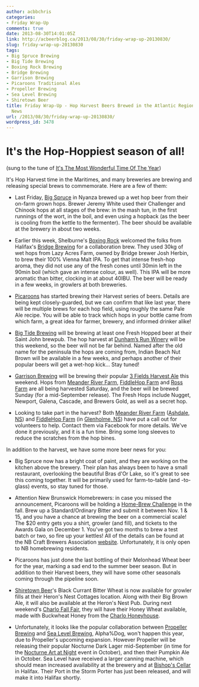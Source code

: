 ```yaml
---
author: acbbchris
categories:
- Friday Wrap-Up
comments: true
date: 2013-08-30T14:01:05Z
link: http://acbeerblog.ca/2013/08/30/friday-wrap-up-20130830/
slug: friday-wrap-up-20130830
tags:
- Big Spruce Brewing
- Big Tide Brewing
- Boxing Rock Brewing
- Bridge Brewing
- Garrison Brewing
- Picaroons Traditional Ales
- Propeller Brewing
- Sea Level Brewing
- Shiretown Beer
title: Friday Wrap-Up - Hop Harvest Beers Brewed in the Atlantic Region, and Other
  News
url: /2013/08/30/friday-wrap-up-20130830/
wordpress_id: 3478
---
```


# It's the Hop-Hoppiest season of all!




(sung to the tune of [It's The Most Wonderful Time Of The Year](http://www.youtube.com/watch?v=73UqDX_quk0))


It's Hop Harvest time in the Maritimes, and many breweries are brewing and releasing special brews to commemorate. Here are a few of them:



	
  * Last Friday, [Big Spruce](https://www.facebook.com/BigSpruceBrewing) in Nyanza brewed up a wet hop beer from their on-farm grown hops. Brewer Jeremy White used their Challenger and Chinook hops at all stages of the brew: in the mash tun, in the first runnings of the wort, in the boil, and even using a hopback (as the beer is cooling from the kettle to the fermenter). The beer should be available at the brewery in about two weeks.



	
  * Earlier this week, Shelburne's [Boxing Rock](http://www.boxingrock.ca/) welcomed the folks from Halifax's [Bridge Brewing](http://bridgebeer.ca/) for a collaboration brew. They used 30kg of wet hops from Lazy Acres Farm, owned by Bridge brewer Josh Herbin, to brew their 100% Vienna Malt IPA. To get that intense fresh-hop aroma, they did not use any of the fresh cones until 30min left in the 90min boil (which gave an intense colour, as well). This IPA will be more aromatic than bitter, clocking in at about 40IBU. The beer will be ready in a few weeks, in growlers at both breweries.



	
  * [Picaroons](https://www.facebook.com/picaroons) has started brewing their Harvest series of beers. Details are being kept closely-guarded, but we can confirm that like last year, there will be multiple brews for each hop field, using roughly the same Pale Ale recipe. You will be able to track which hops in your bottle came from which farm, a great idea for farmer, brewery, and informed drinker alike!



	
  * [Big Tide Brewing](https://www.facebook.com/pages/Big-Tide-Brewing-Co/301456876447) will be brewing at least one Fresh Hopped beer at their Saint John brewpub. The hop harvest at [Dunham’s Run Winery](http://www.dunhamsrun.ca/main.html) will be this weekend, so the beer will not be far behind. Named after the old name for the peninsula the hops are coming from, Indian Beach Nut Brown will be available in a few weeks, and perhaps another of their popular beers will get a wet-hop kick... Stay tuned!



	
  * [Garrison Brewing](http://www.garrisonbrewing.com/) will be brewing their popular [3 Fields Harvest Ale](http://beeradvocate.com/beer/profile/1879/62368) this weekend. Hops from [Meander River Farm](https://www.facebook.com/MeanderRiverFarm), [FiddleHop Farm](https://www.facebook.com/FiddleHopFarms) and [Ross Farm](https://www.facebook.com/RossFarmMuseum) are all being harvested Saturday, and the beer will be brewed Sunday (for a mid-September release). The Fresh Hops include Nugget, Newport, Galena, Cascade, and Brewers Gold, as well as a secret hop.



	
  * Looking to take part in the harvest? Both [Meander River Farm](https://www.facebook.com/events/719501791398571/) ([Ashdale, NS](http://goo.gl/maps/aoTfh)) and [FiddleHop Farm](https://www.facebook.com/FiddleHopFarms/posts/458758597572211) (in [Glenholme, NS](http://goo.gl/maps/2Di8k)) have put a call out for volunteers to help. Contact them via Facebook for more details. We've done it previously, and it is a fun time. Bring some long sleeves to reduce the scratches from the hop bines.


In addition to the harvest, we have some more beer news for you:

	
  * Big Spruce now has a bright coat of paint, and they are working on the kitchen above the brewery. Their plan has always been to have a small restaurant, overlooking the beautiful Bras d'Or Lake, so it's great to see this coming together. It will be primarily used for farm-to-table (and -to-glass) events, so stay tuned for those.



	
  * Attention New Brunswick Homebrewers: in case you missed the announcement, Picaroons will be holding a [Home-Brew Challenge](https://www.facebook.com/events/567725753265224/) in the fall. Brew up a Standard/Ordinary Bitter and submit it between Nov. 1 & 15, and you have a chance at brewing the beer on a commercial scale! The $20 entry gets you a shirt, growler (and fill), and tickets to the Awards Gala on December 1. You've got two months to brew a test batch or two, so fire up your kettles! All of the details can be found at the NB Craft Brewers Association [website](http://nbcba.org/challenge/). Unfortunately, it is only open to NB homebrewing residents.



	
  * Picaroons has just done the last bottling of their Melonhead Wheat beer for the year, marking a sad end to the summer beer season. But in addition to their Harvest beers, they will have some other seasonals coming through the pipeline soon.



	
  * [Shiretown Beer](https://www.facebook.com/shiretown)'s Black Currant Bitter Wheat is now available for growler fills at their Heron's Nest Cottages location. Along with their Big Brown Ale, it will also be available at the Heron's Nest Pub. During next weekend's [Charlo Fall Fair](http://www.tourismnewbrunswick.ca/Products/C/CharloFallFair.aspx), they will have their Honey Wheat available, made with Buckwheat Honey from the [Charlo Honeyhouse](http://charlohoney.com/welcome).



	
  * Unfortunately, it looks like the popular collaboration between [Propeller Brewing](http://www.drinkpropeller.ca/) and [Sea Level Brewing](http://www.sealevelbrewing.com/), Alpha%Dog, won't happen this year, due to Propeller's upcoming expansion. However Propeller will be releasing their popular Nocturne Dark Lager mid-September (in time for the [Nocturne Art at Night](http://nocturnehalifax.ca/event/) event in October), and then their Pumpkin Ale in October. Sea Level have received a larger canning machine, which should mean increased availability at the brewery and at [Bishop's Cellar](http://bishopscellar.com/) in Halifax. Their Port in the Storm Porter has just been released, and will make it into Halifax shortly.


